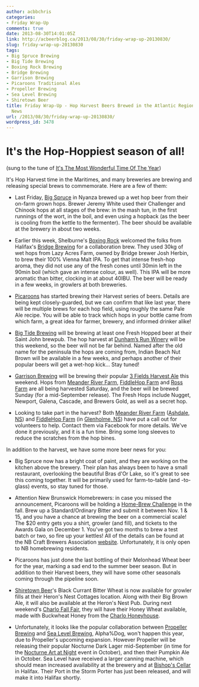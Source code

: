 ```yaml
---
author: acbbchris
categories:
- Friday Wrap-Up
comments: true
date: 2013-08-30T14:01:05Z
link: http://acbeerblog.ca/2013/08/30/friday-wrap-up-20130830/
slug: friday-wrap-up-20130830
tags:
- Big Spruce Brewing
- Big Tide Brewing
- Boxing Rock Brewing
- Bridge Brewing
- Garrison Brewing
- Picaroons Traditional Ales
- Propeller Brewing
- Sea Level Brewing
- Shiretown Beer
title: Friday Wrap-Up - Hop Harvest Beers Brewed in the Atlantic Region, and Other
  News
url: /2013/08/30/friday-wrap-up-20130830/
wordpress_id: 3478
---
```


# It's the Hop-Hoppiest season of all!




(sung to the tune of [It's The Most Wonderful Time Of The Year](http://www.youtube.com/watch?v=73UqDX_quk0))


It's Hop Harvest time in the Maritimes, and many breweries are brewing and releasing special brews to commemorate. Here are a few of them:



	
  * Last Friday, [Big Spruce](https://www.facebook.com/BigSpruceBrewing) in Nyanza brewed up a wet hop beer from their on-farm grown hops. Brewer Jeremy White used their Challenger and Chinook hops at all stages of the brew: in the mash tun, in the first runnings of the wort, in the boil, and even using a hopback (as the beer is cooling from the kettle to the fermenter). The beer should be available at the brewery in about two weeks.



	
  * Earlier this week, Shelburne's [Boxing Rock](http://www.boxingrock.ca/) welcomed the folks from Halifax's [Bridge Brewing](http://bridgebeer.ca/) for a collaboration brew. They used 30kg of wet hops from Lazy Acres Farm, owned by Bridge brewer Josh Herbin, to brew their 100% Vienna Malt IPA. To get that intense fresh-hop aroma, they did not use any of the fresh cones until 30min left in the 90min boil (which gave an intense colour, as well). This IPA will be more aromatic than bitter, clocking in at about 40IBU. The beer will be ready in a few weeks, in growlers at both breweries.



	
  * [Picaroons](https://www.facebook.com/picaroons) has started brewing their Harvest series of beers. Details are being kept closely-guarded, but we can confirm that like last year, there will be multiple brews for each hop field, using roughly the same Pale Ale recipe. You will be able to track which hops in your bottle came from which farm, a great idea for farmer, brewery, and informed drinker alike!



	
  * [Big Tide Brewing](https://www.facebook.com/pages/Big-Tide-Brewing-Co/301456876447) will be brewing at least one Fresh Hopped beer at their Saint John brewpub. The hop harvest at [Dunham’s Run Winery](http://www.dunhamsrun.ca/main.html) will be this weekend, so the beer will not be far behind. Named after the old name for the peninsula the hops are coming from, Indian Beach Nut Brown will be available in a few weeks, and perhaps another of their popular beers will get a wet-hop kick... Stay tuned!



	
  * [Garrison Brewing](http://www.garrisonbrewing.com/) will be brewing their popular [3 Fields Harvest Ale](http://beeradvocate.com/beer/profile/1879/62368) this weekend. Hops from [Meander River Farm](https://www.facebook.com/MeanderRiverFarm), [FiddleHop Farm](https://www.facebook.com/FiddleHopFarms) and [Ross Farm](https://www.facebook.com/RossFarmMuseum) are all being harvested Saturday, and the beer will be brewed Sunday (for a mid-September release). The Fresh Hops include Nugget, Newport, Galena, Cascade, and Brewers Gold, as well as a secret hop.



	
  * Looking to take part in the harvest? Both [Meander River Farm](https://www.facebook.com/events/719501791398571/) ([Ashdale, NS](http://goo.gl/maps/aoTfh)) and [FiddleHop Farm](https://www.facebook.com/FiddleHopFarms/posts/458758597572211) (in [Glenholme, NS](http://goo.gl/maps/2Di8k)) have put a call out for volunteers to help. Contact them via Facebook for more details. We've done it previously, and it is a fun time. Bring some long sleeves to reduce the scratches from the hop bines.


In addition to the harvest, we have some more beer news for you:

	
  * Big Spruce now has a bright coat of paint, and they are working on the kitchen above the brewery. Their plan has always been to have a small restaurant, overlooking the beautiful Bras d'Or Lake, so it's great to see this coming together. It will be primarily used for farm-to-table (and -to-glass) events, so stay tuned for those.



	
  * Attention New Brunswick Homebrewers: in case you missed the announcement, Picaroons will be holding a [Home-Brew Challenge](https://www.facebook.com/events/567725753265224/) in the fall. Brew up a Standard/Ordinary Bitter and submit it between Nov. 1 & 15, and you have a chance at brewing the beer on a commercial scale! The $20 entry gets you a shirt, growler (and fill), and tickets to the Awards Gala on December 1. You've got two months to brew a test batch or two, so fire up your kettles! All of the details can be found at the NB Craft Brewers Association [website](http://nbcba.org/challenge/). Unfortunately, it is only open to NB homebrewing residents.



	
  * Picaroons has just done the last bottling of their Melonhead Wheat beer for the year, marking a sad end to the summer beer season. But in addition to their Harvest beers, they will have some other seasonals coming through the pipeline soon.



	
  * [Shiretown Beer](https://www.facebook.com/shiretown)'s Black Currant Bitter Wheat is now available for growler fills at their Heron's Nest Cottages location. Along with their Big Brown Ale, it will also be available at the Heron's Nest Pub. During next weekend's [Charlo Fall Fair](http://www.tourismnewbrunswick.ca/Products/C/CharloFallFair.aspx), they will have their Honey Wheat available, made with Buckwheat Honey from the [Charlo Honeyhouse](http://charlohoney.com/welcome).



	
  * Unfortunately, it looks like the popular collaboration between [Propeller Brewing](http://www.drinkpropeller.ca/) and [Sea Level Brewing](http://www.sealevelbrewing.com/), Alpha%Dog, won't happen this year, due to Propeller's upcoming expansion. However Propeller will be releasing their popular Nocturne Dark Lager mid-September (in time for the [Nocturne Art at Night](http://nocturnehalifax.ca/event/) event in October), and then their Pumpkin Ale in October. Sea Level have received a larger canning machine, which should mean increased availability at the brewery and at [Bishop's Cellar](http://bishopscellar.com/) in Halifax. Their Port in the Storm Porter has just been released, and will make it into Halifax shortly.


